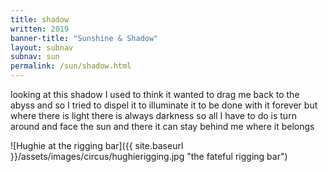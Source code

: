 ```yaml
---
title: shadow 
written: 2019
banner-title: "Sunshine & Shadow" 
layout: subnav
subnav: sun
permalink: /sun/shadow.html
---
```


<div class="poem">
looking at this shadow  
I used to think  
it wanted to drag me  
back to the abyss  
and so I tried to dispel it  
to illuminate it  
to be done with it forever  
but where there is light  
there is always darkness  
so all I have to do  
is turn around  
and face the sun  
and there it can stay  
behind me  
where it belongs
</div>

![Hughie at the rigging bar]({{ site.baseurl }}/assets/images/circus/hughierigging.jpg "the fateful rigging bar")
